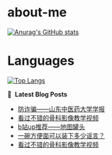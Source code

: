 # about-me
[![Anurag's GitHub stats](https://github-readme-stats.vercel.app/api?username=whitewatercn)](https://github.com/anuraghazra/github-readme-stats)

# Languages
[![Top Langs](https://github-readme-stats.vercel.app/api/top-langs/?username=whitewatercn)](https://github.com/anuraghazra/github-readme-stats)

📕 &nbsp;**Latest Blog Posts**
<!-- BLOG-POST-LIST:START -->
- [防诈骗——山东中医药大学学报](https://forum.beginner.center/t/topic/896/1)
- [看过不错的骨科影像教学视频](https://forum.beginner.center/t/topic/432/12)
- [b站up推荐——地图罐头](https://forum.beginner.center/t/topic/894/1)
- [一碗方便面可以装下多少谣言？](https://forum.beginner.center/t/topic/893/1)
- [看过不错的骨科影像教学视频](https://forum.beginner.center/t/topic/432/11)
<!-- BLOG-POST-LIST:END -->
